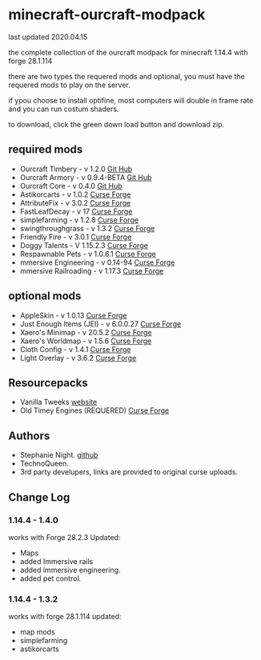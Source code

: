 # minecraft-ourcraft-modpack

last updated 2020.04.15

the complete collection of the ourcraft modpack for minecraft 1.14.4 with forge 28.1.114

there are two types the requered mods and optional, you must have the requered mods to play on the server. 

if ypou choose to install optifine, most computers will double in frame rate and you can run costum shaders. 

to download, click the green down load button and download zip.

## required mods 

- Ourcraft Timbery  	    - v 1.2.0	        [Git Hub](https://github.com/StephanieHvenegaard/minecraft-ourcraft-timbery)
- Ourcraft Armory  	        - v 0.9.4-BETA	    [Git Hub](https://github.com/StephanieHvenegaard/minecraft-ourcraft-armory)
- Ourcraft Core     	    - v 0.4.0           [Git Hub](https://github.com/StephanieHvenegaard/minecraft-ourcraft-core)
- Astikorcarts              - v 1.0.2           [Curse Forge](https://www.curseforge.com/minecraft/mc-mods/astikorcarts/files)
- AttributeFix        	    - v 3.0.2           [Curse Forge](https://www.curseforge.com/minecraft/mc-mods/attributefix)
- FastLeafDecay     	    - v 17              [Curse Forge](https://wwwa.curseforge.com/minecraft/mc-mods/fast-leaf-decay)
- simplefarming     	    - v 1.2.8	        [Curse Forge](https://www.curseforge.com/minecraft/mc-mods/simple-farming)
- swingthroughgrass 	    - v 1.3.2           [Curse Forge](https://www.curseforge.com/minecraft/mc-mods/swingthroughgrass)
- Friendly Fire             - v 3.0.1           [Curse Forge](https://www.curseforge.com/minecraft/mc-mods/friendly-fire)
- Doggy Talents             - V 1.15.2.3        [Curse Forge](https://www.curseforge.com/minecraft/mc-mods/doggy-talents)
- Respawnable Pets          - v 1.0.6.1         [Curse Forge](https://www.curseforge.com/minecraft/mc-mods/respawnable-pets)
- mmersive Engineering      - v 0.14-94         [Curse Forge](https://www.curseforge.com/minecraft/mc-mods/immersive-engineering)
- mmersive Railroading      - v 1.17.3          [Curse Forge](https://www.curseforge.com/minecraft/mc-mods/immersive-railroading)



## optional mods

- AppleSkin                 - v 1.0.13	        [Curse Forge](https://www.curseforge.com/minecraft/mc-mods/appleskin)
- Just Enough Items (JEI)   - v 6.0.0.27        [Curse Forge](https://www.curseforge.com/minecraft/mc-mods/jei)
- Xaero's Minimap	        - v 20.5.2          [Curse Forge](https://www.curseforge.com/minecraft/mc-mods/xaeros-minimap)
- Xaero's Worldmap          - v 1.5.6           [Curse Forge](https://www.curseforge.com/minecraft/mc-mods/xaeros-world-map)
- Cloth Config              - v 1.4.1           [Curse Forge](https://www.curseforge.com/minecraft/mc-mods/cloth-config-forge)
- Light Overlay             - v 3.6.2           [Curse Forge](https://www.curseforge.com/minecraft/mc-mods/light-overlay)

## Resourcepacks
- Vanilla Tweeks                                [website](https://vanillatweaks.net/picker/resource-packs/)
- Old Timey Engines (REQUERED)                  [Curse Forge](https://www.curseforge.com/minecraft/texture-packs/old-timey-engines-ir-mod-addon-pack)


## Authors

- Stephanie Night. [github](https://github.com/StephanieHvenegaard)
- TechnoQueen.
- 3rd party develupers, links are provided to original curse uploads.

## Change Log

### 1.14.4 - 1.4.0 
works with Forge 28.2.3
Updated: 
 - Maps 
 - added Immersive rails 
 - added immersive engineering.
 - added pet control.

### 1.14.4 - 1.3.2
works with forge 28.1.114
updated: 
 - map mods 
 - simplefarming
 - astikorcarts